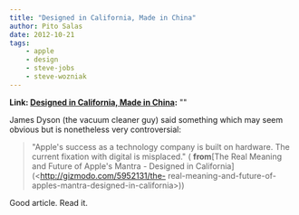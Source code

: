 ```yaml
---
title: "Designed in California, Made in China"
author: Pito Salas
date: 2012-10-21
tags:
    - apple
    - design
    - steve-jobs
    - steve-wozniak
---
```


**Link: [Designed in California, Made in China](None):** ""



James Dyson (the vacuum cleaner guy) said something which may seem obvious but
is nonetheless very controversial:

> "Apple's success as a technology company is built on hardware. The current
> fixation with digital is misplaced." ( **from**[The Real Meaning and Future
> of Apple's Mantra - Designed in California](<http://gizmodo.com/5952131/the-
> real-meaning-and-future-of-apples-mantra-designed-in-california>))

Good article. Read it.


